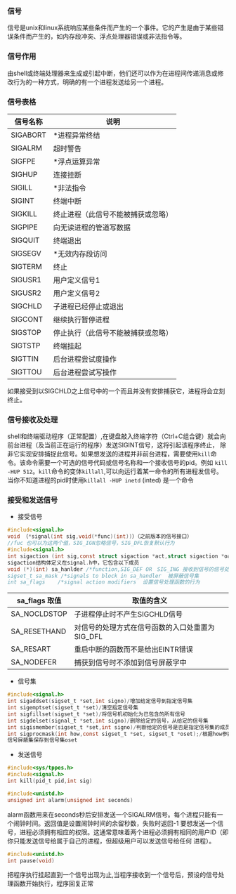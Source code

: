 ### 信号
信号是unix和linux系统响应某些条件而产生的一个事件。它的产生是由于某些错误条件而产生的，如内存段冲突、浮点处理器错误或非法指令等。
### 信号作用
由shell或终端处理器来生成或引起中断，他们还可以作为在进程间传递消息或修改行为的一种方式，明确的有一个进程发送给另一个进程。    
### 信号表格
|信号名称|说明|  
|------------|---------------|
|SIGABORT|*进程异常终结| 
|SIGALRM|超时警告|
|SIGFPE|*浮点运算异常|
|SIGHUP|连接挂断|
|SIGILL|*非法指令|
|SIGINT|终端中断|
|SIGKILL|终止进程（此信号不能被捕获或忽略）|
|SIGPIPE|向无读进程的管道写数据|
|SIGQUIT|终端退出|
|SIGSEGV|*无效内存段访问|
|SIGTERM|终止|
|SIGUSR1|用户定义信号1|
|SIGUSR2|用户定义信号2|
|SIGCHLD|子进程已经停止或退出|
|SIGCONT|继续执行暂停进程|
|SIGSTOP|停止执行（此信号不能被捕获或忽略）|
|SIGTSTP|终端挂起|
|SIGTTIN|后台进程尝试度操作|
|SIGTTOU|后台进程尝试写操作|
如果接受到以SIGCHLD之上信号中的一个而且并没有安排捕获它，进程将会立刻终止。  
### 信号接收及处理  
shell和终端驱动程序（正常配置）,在键盘敲入终端字符（Ctrl+C组合键）就会向前台进程（及当前正在运行的程序）发送SIGINT信号，这将引起该程序终止，
除非它实现安排捕捉此信号。如果想发送的进程并非前台进程，需要使用`kill`命令。该命令需要一个可选的信号代码或信号名称和一个接收信号的pid。例如
`kill -HUP 512`。`kill`命令的变体`killall`,可以向运行着某一命令的所有进程发信号。当你不知道进程的pid时使用`killall -HUP inetd` (inted)
是一个命令
### 接受和发送信号
* 接受信号  
```c
#include<signal.h>
void （*signal(int sig,void(*func)(int))）（之前版本的信号接口）
//fuc 也可以为这两个值，SIG_IGN忽略信号，SIG_DFL恢复默认行为
#include<signal.h>
int sigaction (int sig,const struct sigaction *act,struct sigaction *oact)
sigaction结构体定义在signal.h中，它包含以下成员
void (*)(int) sa_hanlder /*function,SIG_DEF OR　SIG_ING 接收到信号的信号处理函数
sigset_t sa_mask /*signals to block in sa_handler  被屏蔽信号集
int sa_flags    /*signal action modifiers  设置信号处理函数的行为
```  
|sa_flags 取值|取值的含义|
|---|---|
|SA_NOCLDSTOP|子进程停止时不产生SIGCHLD信号|
|SA_RESETHAND|对信号的处理方式在信号函数的入口处重置为SIG_DFL|
|SA_RESART|重启中断的函数而不是给出EINTR错误|
|SA_NODEFER|捕获到信号时不添加到信号屏蔽字中|
* 信号集
```c
#include<signal.h>
int sigaddset(sigset_t *set,int signo)/增加给定信号到指定信号集
int sigemptset(sigset_t *set)/清空指定信号集
int sigfillset(sigset_t *set)/将信号机初始化为已包含的所有信号
int sigdelset(signal_t *set,int signo)/删除给定的信号，从给定的信号集
int sigismember(sigset_t *set,int signo)/判断给定的信号是否是指定信号集的成员
int sigprocmask(int how,const sigset_t *set, sigset_t *oset);/根据how参数指定的方法修改进程的屏蔽字。新的信参数如果不为空，则原来的
信号屏蔽集保存到信号集oset
```
* 发送信号   
```c
#include<sys/tppes.h>
#include<signal.h>
int kill(pid_t pid,int sig)
```
```c
#include<unistd.h>
unsigned int alarm(unsigned int seconds)
```  
alarm函数用来在seconds秒后安排发送一个SIGALRM信号。每个进程只能有一个闹钟时间。返回值是设置闹钟时间的余留秒数，失败时返回-1
要想发送一个信号，进程必须拥有相应的权限。这通常意味着两个进程必须拥有相同的用户ID（即你只能发送信号给属于自己的进程，但超级用户可以发送信号给任何
进程）。  
```c
#include<unistd.h>
int pause(void)
```
把程序执行挂起直到一个信号出现为止,当程序接收到一个信号后，预设的信号处理函数开始执行，程序回复正常
